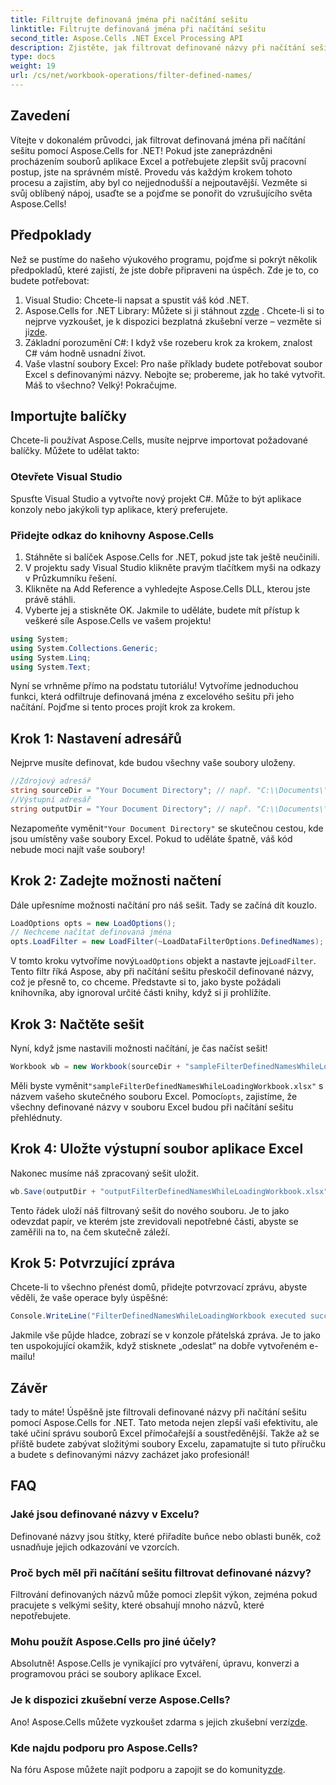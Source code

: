 ```yaml
---
title: Filtrujte definovaná jména při načítání sešitu
linktitle: Filtrujte definovaná jména při načítání sešitu
second_title: Aspose.Cells .NET Excel Processing API
description: Zjistěte, jak filtrovat definované názvy při načítání sešitu pomocí Aspose.Cells for .NET. Podrobný průvodce pro zlepšení práce s Excelem.
type: docs
weight: 19
url: /cs/net/workbook-operations/filter-defined-names/
---
```

## Zavedení
Vítejte v dokonalém průvodci, jak filtrovat definovaná jména při načítání sešitu pomocí Aspose.Cells for .NET! Pokud jste zaneprázdněni procházením souborů aplikace Excel a potřebujete zlepšit svůj pracovní postup, jste na správném místě. Provedu vás každým krokem tohoto procesu a zajistím, aby byl co nejjednodušší a nejpoutavější. Vezměte si svůj oblíbený nápoj, usaďte se a pojďme se ponořit do vzrušujícího světa Aspose.Cells!
## Předpoklady
Než se pustíme do našeho výukového programu, pojďme si pokrýt několik předpokladů, které zajistí, že jste dobře připraveni na úspěch. Zde je to, co budete potřebovat:
1. Visual Studio: Chcete-li napsat a spustit váš kód .NET.
2.  Aspose.Cells for .NET Library: Můžete si ji stáhnout z[zde](https://releases.aspose.com/cells/net/) . Chcete-li si to nejprve vyzkoušet, je k dispozici bezplatná zkušební verze – vezměte si ji[zde](https://releases.aspose.com/).
3. Základní porozumění C#: I když vše rozeberu krok za krokem, znalost C# vám hodně usnadní život.
4. Vaše vlastní soubory Excel: Pro naše příklady budete potřebovat soubor Excel s definovanými názvy. Nebojte se; probereme, jak ho také vytvořit.
Máš to všechno? Velký! Pokračujme.
## Importujte balíčky
Chcete-li používat Aspose.Cells, musíte nejprve importovat požadované balíčky. Můžete to udělat takto:
### Otevřete Visual Studio
Spusťte Visual Studio a vytvořte nový projekt C#. Může to být aplikace konzoly nebo jakýkoli typ aplikace, který preferujete.
### Přidejte odkaz do knihovny Aspose.Cells
1. Stáhněte si balíček Aspose.Cells for .NET, pokud jste tak ještě neučinili.
2. V projektu sady Visual Studio klikněte pravým tlačítkem myši na odkazy v Průzkumníku řešení.
3. Klikněte na Add Reference a vyhledejte Aspose.Cells DLL, kterou jste právě stáhli.
4. Vyberte jej a stiskněte OK.
Jakmile to uděláte, budete mít přístup k veškeré síle Aspose.Cells ve vašem projektu!
```csharp
using System;
using System.Collections.Generic;
using System.Linq;
using System.Text;
```
Nyní se vrhněme přímo na podstatu tutoriálu! Vytvoříme jednoduchou funkci, která odfiltruje definovaná jména z excelového sešitu při jeho načítání. Pojďme si tento proces projít krok za krokem.
## Krok 1: Nastavení adresářů
Nejprve musíte definovat, kde budou všechny vaše soubory uloženy.
```csharp
//Zdrojový adresář
string sourceDir = "Your Document Directory"; // např. "C:\\Documents\\ExcelFiles\\"
//Výstupní adresář
string outputDir = "Your Document Directory"; // např. "C:\\Documents\\ExcelFiles\\Output\\"
```
 Nezapomeňte vyměnit`"Your Document Directory"` se skutečnou cestou, kde jsou umístěny vaše soubory Excel. Pokud to uděláte špatně, váš kód nebude moci najít vaše soubory!
## Krok 2: Zadejte možnosti načtení
Dále upřesníme možnosti načítání pro náš sešit. Tady se začíná dít kouzlo.
```csharp
LoadOptions opts = new LoadOptions();
// Nechceme načítat definovaná jména
opts.LoadFilter = new LoadFilter(~LoadDataFilterOptions.DefinedNames);
```
 V tomto kroku vytvoříme nový`LoadOptions` objekt a nastavte jej`LoadFilter`. Tento filtr říká Aspose, aby při načítání sešitu přeskočil definované názvy, což je přesně to, co chceme. Představte si to, jako byste požádali knihovníka, aby ignoroval určité části knihy, když si ji prohlížíte.
## Krok 3: Načtěte sešit
Nyní, když jsme nastavili možnosti načítání, je čas načíst sešit!
```csharp
Workbook wb = new Workbook(sourceDir + "sampleFilterDefinedNamesWhileLoadingWorkbook.xlsx", opts);
```
 Měli byste vyměnit`"sampleFilterDefinedNamesWhileLoadingWorkbook.xlsx"` s názvem vašeho skutečného souboru Excel. Pomocí`opts`, zajistíme, že všechny definované názvy v souboru Excel budou při načítání sešitu přehlédnuty.
## Krok 4: Uložte výstupní soubor aplikace Excel
Nakonec musíme náš zpracovaný sešit uložit.
```csharp
wb.Save(outputDir + "outputFilterDefinedNamesWhileLoadingWorkbook.xlsx");
```
Tento řádek uloží náš filtrovaný sešit do nového souboru. Je to jako odevzdat papír, ve kterém jste zrevidovali nepotřebné části, abyste se zaměřili na to, na čem skutečně záleží.
## Krok 5: Potvrzující zpráva
Chcete-li to všechno přenést domů, přidejte potvrzovací zprávu, abyste věděli, že vaše operace byly úspěšné:
```csharp
Console.WriteLine("FilterDefinedNamesWhileLoadingWorkbook executed successfully.");
```
Jakmile vše půjde hladce, zobrazí se v konzole přátelská zpráva. Je to jako ten uspokojující okamžik, když stisknete „odeslat“ na dobře vytvořeném e-mailu!
## Závěr
tady to máte! Úspěšně jste filtrovali definované názvy při načítání sešitu pomocí Aspose.Cells for .NET. Tato metoda nejen zlepší vaši efektivitu, ale také učiní správu souborů Excel přímočařejší a soustředěnější. Takže až se příště budete zabývat složitými soubory Excelu, zapamatujte si tuto příručku a budete s definovanými názvy zacházet jako profesionál!
## FAQ
### Jaké jsou definované názvy v Excelu?  
Definované názvy jsou štítky, které přiřadíte buňce nebo oblasti buněk, což usnadňuje jejich odkazování ve vzorcích.
### Proč bych měl při načítání sešitu filtrovat definované názvy?  
Filtrování definovaných názvů může pomoci zlepšit výkon, zejména pokud pracujete s velkými sešity, které obsahují mnoho názvů, které nepotřebujete.
### Mohu použít Aspose.Cells pro jiné účely?  
Absolutně! Aspose.Cells je vynikající pro vytváření, úpravu, konverzi a programovou práci se soubory aplikace Excel.
### Je k dispozici zkušební verze Aspose.Cells?  
 Ano! Aspose.Cells můžete vyzkoušet zdarma s jejich zkušební verzí[zde](https://releases.aspose.com/).
### Kde najdu podporu pro Aspose.Cells?  
Na fóru Aspose můžete najít podporu a zapojit se do komunity[zde](https://forum.aspose.com/c/cells/9).
